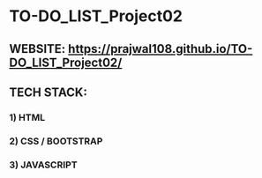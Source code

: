 # TO-DO_LIST_Project02

## WEBSITE: https://prajwal108.github.io/TO-DO_LIST_Project02/


## TECH STACK: 
### 1) HTML
### 2) CSS / BOOTSTRAP
### 3) JAVASCRIPT
